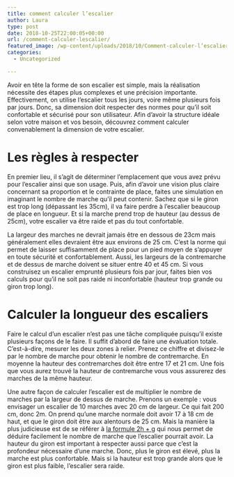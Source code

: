 ```yaml
---
title: comment calculer l’escalier
author: Laura
type: post
date: 2018-10-25T22:00:05+00:00
url: /comment-calculer-lescalier/
featured_image: /wp-content/uploads/2018/10/Comment-calculer-l’escalier.jpg
categories:
  - Uncategorized

---
```

Avoir en tête la forme de son escalier est simple, mais la réalisation nécessite des étapes plus complexes et une précision importante. Effectivement, on utilise l’escalier tous les jours, voire même plusieurs fois par jours. Donc, sa dimension doit respecter des normes pour qu’il soit confortable et sécurisé pour son utilisateur. Afin d’avoir la structure idéale selon votre maison et vos besoin, découvrez comment calculer convenablement la dimension de votre escalier.



# Les règles à respecter



En premier lieu, il s’agit de déterminer l’emplacement que vous avez prévu pour l’escalier ainsi que son usage. Puis, afin d’avoir une vision plus claire concernant sa proportion et le contrainte de place, faites une simulation en imaginant le nombre de marche qu’il peut contenir. Sachez que si le giron est trop long (dépassant les 35cm), il va faire perdre à l’escalier beaucoup de place en longueur. Et si la marche prend trop de hauteur (au dessus de 25cm), votre escalier va être raide et pas du tout confortable.



La largeur des marches ne devrait jamais être en dessous de 23cm mais généralement elles devraient être aux environs de 25 cm. C’est la norme qui permet de laisser suffisamment de place pour un pied moyen de s’appuyer en toute sécurité et confortablement. Aussi, les largeurs de la contremarche et de dessus de marche doivent se situer entre 40 et 45 cm. Si vous construisez un escalier emprunté plusieurs fois par jour, faites bien vos calculs pour qu’il ne soit pas raide ni inconfortable (hauteur trop grande ou giron trop long).



# Calculer la longueur des escaliers



Faire le calcul d’un escalier n’est pas une tâche compliquée puisqu’il existe plusieurs façons de le faire. Il suffit d’abord de faire une évaluation totale. C&#8217;est-à-dire, mesurer les deux zones à relier. Prenez ce chiffre et divisez-le par le nombre de marche pour obtenir le nombre de contremarche. En moyenne la hauteur des contremarches doit être entre 17 et 21 cm. Une fois que vous aurez trouvé la hauteur de contremarche vous vous assurerez des marches de la même hauteur.



Une autre façon de calculer l’escalier est de multiplier le nombre de marches par la largeur de dessus de marche. Prenons un exemple : vous envisager un escalier de 10 marches avec 20 cm de largeur. Ce qui fait 200 cm, donc 2m. On prend qu’une marche normale doit avoir 17 à 18 cm de haut, et que le giron doit être aux alentours de 25 cm. Mais la manière la plus judicieuse est de se référer à <a href="http://www.magaou.com/117-comment-calculer-escalier-formule-blondel.htm" target="_blank">la formule 2h + g</a> qui nous permet de déduire facilement le nombre de marche que l’escalier pourrait avoir. La hauteur du giron est important à respecter aussi parce que c’est la profondeur nécessaire d’une marche. Donc, plus le giron est élevé, plus la marche est plus confortable. Mais si la hauteur est trop grande alors que le giron est plus faible, l’escalier sera raide.